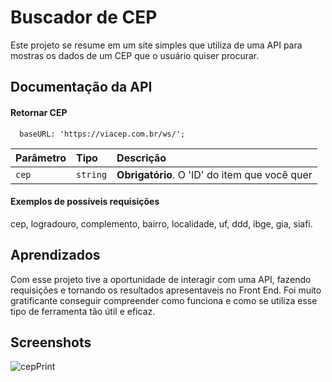 # Buscador de CEP 

Este projeto se resume em um site simples que utiliza de uma API para mostras os dados de um CEP que o usuário quiser procurar.


## Documentação da API

#### Retornar CEP

```http
  baseURL: 'https://viacep.com.br/ws/';
```

| Parâmetro   | Tipo       | Descrição                                   |
| :---------- | :--------- | :------------------------------------------ |
| `cep`      | `string` | **Obrigatório**. O 'ID' do item que você quer |

#### Exemplos de possíveis requisições

cep, logradouro, complemento, bairro, localidade, uf, ddd, ibge, gia, siafi.


## Aprendizados

Com esse projeto tive a oportunidade de interagir com uma API, fazendo requisições e tornando os resultados apresentaveis no Front End. Foi muito gratificante conseguir compreender como funciona e como se utiliza esse tipo de ferramenta tão útil e eficaz.


## Screenshots

![cepPrint](https://github.com/ArthurSantDev/CEP-/assets/159972613/e14a0d43-545e-4550-ad9d-c679701162ab)


